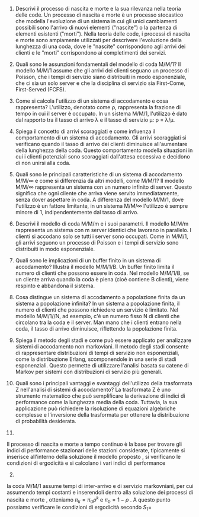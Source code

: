 1. Descrivi il processo di nascita e morte e la sua rilevanza nella teoria delle code. Un processo di nascita e morte è un processo stocastico che modella l'evoluzione di un sistema in cui gli unici cambiamenti possibili sono l'arrivo di nuovi elementi ("nascite") o la partenza di elementi esistenti ("morti"). Nella teoria delle code, i processi di nascita e morte sono ampiamente utilizzati per descrivere l'evoluzione della lunghezza di una coda, dove le "nascite" corrispondono agli arrivi dei clienti e le "morti" corrispondono ai completimenti dei servizi.

2. Quali sono le assunzioni fondamentali del modello di coda M/M/1? Il modello M/M/1 assume che gli arrivi dei clienti seguano un processo di Poisson, che i tempi di servizio siano distribuiti in modo esponenziale, che ci sia un solo server e che la disciplina di servizio sia First-Come, First-Served (FCFS).

3. Come si calcola l'utilizzo di un sistema di accodamento e cosa rappresenta? L'utilizzo, denotato come ρ, rappresenta la frazione di tempo in cui il server è occupato. In un sistema M/M/1, l'utilizzo è dato dal rapporto tra il tasso di arrivo λ e il tasso di servizio μ: ρ = λ/μ.

4. Spiega il concetto di arrivi scoraggiati e come influenza il comportamento di un sistema di accodamento. Gli arrivi scoraggiati si verificano quando il tasso di arrivo dei clienti diminuisce all'aumentare della lunghezza della coda. Questo comportamento modella situazioni in cui i clienti potenziali sono scoraggiati dall'attesa eccessiva e decidono di non unirsi alla coda.

5. Quali sono le principali caratteristiche di un sistema di accodamento M/M/∞ e come si differenzia da altri modelli, come M/M/1? Il modello M/M/∞ rappresenta un sistema con un numero infinito di server. Questo significa che ogni cliente che arriva viene servito immediatamente, senza dover aspettare in coda. A differenza del modello M/M/1, dove l'utilizzo è un fattore limitante, in un sistema M/M/∞ l'utilizzo è sempre minore di 1, indipendentemente dal tasso di arrivo.

6. Descrivi il modello di coda M/M/m e i suoi parametri. Il modello M/M/m rappresenta un sistema con m server identici che lavorano in parallelo. I clienti si accodano solo se tutti i server sono occupati. Come in M/M/1, gli arrivi seguono un processo di Poisson e i tempi di servizio sono distribuiti in modo esponenziale.

7. Quali sono le implicazioni di un buffer finito in un sistema di accodamento? Illustra il modello M/M/1/B. Un buffer finito limita il numero di clienti che possono essere in coda. Nel modello M/M/1/B, se un cliente arriva quando la coda è piena (cioè contiene B clienti), viene respinto e abbandona il sistema.

8. Cosa distingue un sistema di accodamento a popolazione finita da un sistema a popolazione infinita? In un sistema a popolazione finita, il numero di clienti che possono richiedere un servizio è limitato. Nel modello M/M/1//N, ad esempio, c'è un numero fisso N di clienti che circolano tra la coda e il server. Man mano che i clienti entrano nella coda, il tasso di arrivo diminuisce, riflettendo la popolazione finita.

9. Spiega il metodo degli stadi e come può essere applicato per analizzare sistemi di accodamento non markoviani. Il metodo degli stadi consente di rappresentare distribuzioni di tempi di servizio non esponenziali, come la distribuzione Erlang, scomponendole in una serie di stadi esponenziali. Questo permette di utilizzare l'analisi basata su catene di Markov per sistemi con distribuzioni di servizio più generali.

10. Quali sono i principali vantaggi e svantaggi dell'utilizzo della trasformata Z nell'analisi di sistemi di accodamento? La trasformata Z è uno strumento matematico che può semplificare la derivazione di indici di performance come la lunghezza media della coda. Tuttavia, la sua applicazione può richiedere la risoluzione di equazioni algebriche complesse e l'inversione della trasformata per ottenere la distribuzione di probabilità desiderata.


1.
Il processo di nascita e morte a tempo continuo è la base per trovare gli indici di performance stazionari delle stazioni considerate, tipicamente si inserisce all'interno della soluzione il modello proposto , si verificano le condizioni di ergodicità e si calcolano i vari indici di performance 

2.
la coda M/M/1 assume tempi di inter-arrivo e di servizio markovniani, per cui assumendo tempi costanti e  inserendoli dentro alla soluzione dei processi di nascita e morte , otteniamo $\pi_{k}=\pi_{0}\rho^k$ e $\pi_{0}=1-\rho$ . A questo punto possiamo verificare le condizioni di ergodicità secondo $S_{1}=$